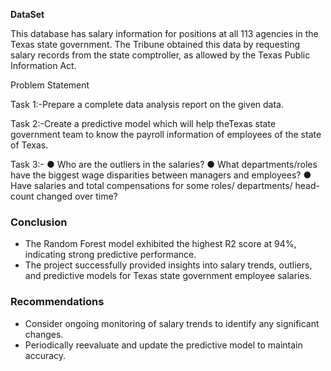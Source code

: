 **DataSet**

This database has salary information for positions at all 113 agencies in the Texas state government. The Tribune obtained this data by requesting salary records from the state comptroller, as allowed by the Texas Public Information Act.

Problem Statement

Task 1:-Prepare a complete data analysis report on the given data.

Task 2:-Create a predictive model which will help theTexas state government  team to know the payroll information of employees of the state of Texas.  

Task 3:-
●	Who are the outliers in the salaries?
●	What departments/roles have the biggest wage disparities between managers and employees?
●	Have salaries and total compensations for some roles/ departments/ head-count changed over time?

### Conclusion

- The Random Forest model exhibited the highest R2 score at 94%, indicating strong predictive performance.
- The project successfully provided insights into salary trends, outliers, and predictive models for Texas state government employee salaries.

### Recommendations

- Consider ongoing monitoring of salary trends to identify any significant changes.
- Periodically reevaluate and update the predictive model to maintain accuracy.
